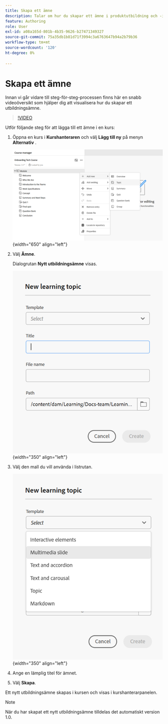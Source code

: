 ```yaml
---
title: Skapa ett ämne
description: Talar om hur du skapar ett ämne i produktutbildning och -inlärning.
feature: Authoring
role: User
exl-id: a08a165d-801b-4b35-9626-b27471349327
source-git-commit: 75a35db1b81d71f3994c3a6763647b94a2b79b36
workflow-type: tm+mt
source-wordcount: '120'
ht-degree: 0%

---
```


# Skapa ett ämne

Innan vi går vidare till steg-för-steg-processen finns här en snabb videoöversikt som hjälper dig att visualisera hur du skapar ett utbildningsämne.

>[!VIDEO](https://video.tv.adobe.com/v/3475211/learning-content-aem-guides)


Utför följande steg för att lägga till ett ämne i en kurs:

1. Öppna en kurs i **Kurshanteraren** och välj **Lägg till ny** på menyn **Alternativ** .

   ![](assets/workflow-learning-content.png){width="650" align="left"}

1. Välj **Ämne**.

   Dialogrutan **Nytt utbildningsämne** visas.

   ![](assets/new-learning-topic-dialog.png){width="350" align="left"}

1. Välj den mall du vill använda i listrutan.

   ![](assets/template-types-lc.png){width="350" align="left"}

1. Ange en lämplig titel för ämnet.
1. Välj **Skapa**.

Ett nytt utbildningsämne skapas i kursen och visas i kurshanterarpanelen.

>[!NOTE]
>
> När du har skapat ett nytt utbildningsämne tilldelas det automatiskt version 1.0.
